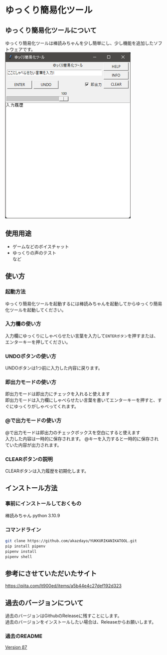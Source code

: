 # ゆっくり簡易化ツール
## ゆっくり簡易化ツールについて
ゆっくり簡易化ツールは棒読みちゃんを少し簡単にし、少し機能を追加したソフトウェアです。  
![Version β7の画像です](./img/v7.png "YUKKURIKANIKATOOL")

## 使用用途
* ゲームなどのボイスチャット
* ゆっくりの声のテスト  
など

## 使い方
### 起動方法
ゆっくり簡易化ツールを起動するには棒読みちゃんを起動してからゆっくり簡易化ツールを起動してください。  
### 入力欄の使い方
入力欄にゆっくりにしゃべらせたい言葉を入力して``ENTERボタン``を押すまたは、エンターキーを押してください。  
### UNDOボタンの使い方
UNDOボタンは1つ前に入力した内容に戻ります。
### 即出力モードの使い方
即出力モードは即出力にチェックを入れると使えます  
即出力モードは入力欄にしゃべらせたい言葉を書いてエンターキーを押すと、すぐにゆっくりがしゃべってくれます。
### @で出力モードの使い方
@で出力モードは即出力のチェックボックスを空白にすると使えます  
入力した内容は一時的に保存されます。
@キーを入力すると一時的に保存されていた内容が出力されます。
### CLEARボタンの説明
CLEARボタンは入力履歴を初期化します。  


## インストール方法
### 事前にインストールしておくもの
棒読みちゃん
python 3.10.9  
### コマンドライン
```bash
git clone https://github.com/akazdayo/YUKKURIKANIKATOOL.git
pip install pipenv
pipenv install
pipenv shell
```
## 参考にさせていただいたサイト
https://qiita.com/lt900ed/items/a5b44e4c27def192d323

## 過去のバージョンについて
過去のバージョンはGithubのReleaseに残すことにします。  
過去のバージョンをインストールしたい場合は、Releaseからお願いします。

### 過去のREADME
[Version β7](./README-v7.md)
